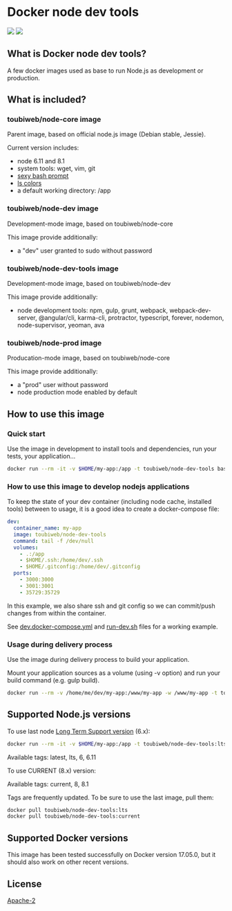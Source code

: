 # Docker node dev tools

[![](https://images.microbadger.com/badges/version/toubiweb/node-dev-tools.svg)](https://microbadger.com/images/toubiweb/node-dev-tools "Get your own version badge on microbadger.com") [![](https://images.microbadger.com/badges/image/toubiweb/node-dev-tools.svg)](https://microbadger.com/images/toubiweb/node-dev-tools "Get your own image badge on microbadger.com")

## What is Docker node dev tools?

A few docker images used as base to run Node.js as development or production.

## What is included?

### toubiweb/node-core image

Parent image, based on official node.js image (Debian stable, Jessie).

Current version includes:

* node 6.11 and 8.1
* system tools: wget, vim, git
* [sexy bash prompt](https://github.com/twolfson/sexy-bash-prompt)
* [ls colors](https://github.com/trapd00r/LS_COLORS)
* a default working directory: /app

### toubiweb/node-dev image

Development-mode image, based on toubiweb/node-core

This image provide additionally:
* a "dev" user granted to sudo without password

### toubiweb/node-dev-tools image

Development-mode image, based on toubiweb/node-dev

This image provide additionally:
* node development tools: npm, gulp, grunt, webpack, webpack-dev-server, @angular/cli, karma-cli, protractor, typescript, forever, nodemon, node-supervisor, yeoman, ava

### toubiweb/node-prod image

Producation-mode image, based on toubiweb/node-core

This image provide additionally:
* a "prod" user without password
* node production mode enabled by default

## How to use this image

### Quick start

Use the image in development to install tools and dependencies, run your tests, your application...

```bash
docker run --rm -it -v $HOME/my-app:/app -t toubiweb/node-dev-tools bash
```

### How to use this image to develop nodejs applications

To keep the state of your dev container (including node cache, installed tools) between to usage, it is a good idea to create a docker-compose file:

```yml
dev:
  container_name: my-app
  image: toubiweb/node-dev-tools
  command: tail -f /dev/null
  volumes:
    - .:/app
    - $HOME/.ssh:/home/dev/.ssh
    - $HOME/.gitconfig:/home/dev/.gitconfig
  ports:
    - 3000:3000
    - 3001:3001
    - 35729:35729
```
In this example, we also share ssh and git config so we can commit/push changes from within the container.

See [dev.docker-compose.yml](https://github.com/toubiweb/node-dev-tools/blob/master/dev.docker-compose.yml)
 and [run-dev.sh](https://github.com/toubiweb/node-dev-tools/blob/master/run-dev.sh)
 files for a working example.

### Usage during delivery process

Use the image during delivery process to build your application.

Mount your application sources as a volume (using -v option) and run your build command (e.g. gulp build).

```bash
docker run --rm -v /home/me/dev/my-app:/www/my-app -w /www/my-app -t toubiweb/node-dev-tools gulp build
```

## Supported Node.js versions

To use last node [Long Term Support version](https://github.com/nodejs/LTS#lts-schedule) (6.x):


```bash
docker run --rm -it -v $HOME/my-app:/app -t toubiweb/node-dev-tools:lts bash
```

Available tags: latest, lts, 6, 6.11

To use CURRENT (8.x) version:

Available tags: current, 8, 8.1

Tags are frequently updated. To be sure to use the last image, pull them:

```bash
docker pull toubiweb/node-dev-tools:lts
docker pull toubiweb/node-dev-tools:current
```

## Supported Docker versions

This image has been tested successfully on Docker version 17.05.0, but it should also work on other recent versions.

## License

[Apache-2](https://github.com/toubiweb/node-dev-tools/blob/master/LICENSE)
